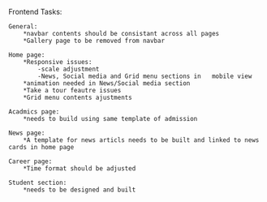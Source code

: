 Frontend Tasks:
	
	General:
		*navbar contents should be consistant across all pages
		*Gallery page to be removed from navbar

	Home page:
		*Responsive issues:
			-scale adjustment
			-News, Social media and Grid menu sections in 	mobile view
		*animation needed in News/Social media section
		*Take a tour feautre issues
		*Grid menu contents ajustments 

	Acadmics page:
		*needs to build using same template of admission

	News page:
		*A template for news articls needs to be built and linked to news cards in home page

	Career page:
		*Time format should be adjusted

	Student section:
		*needs to be designed and built
